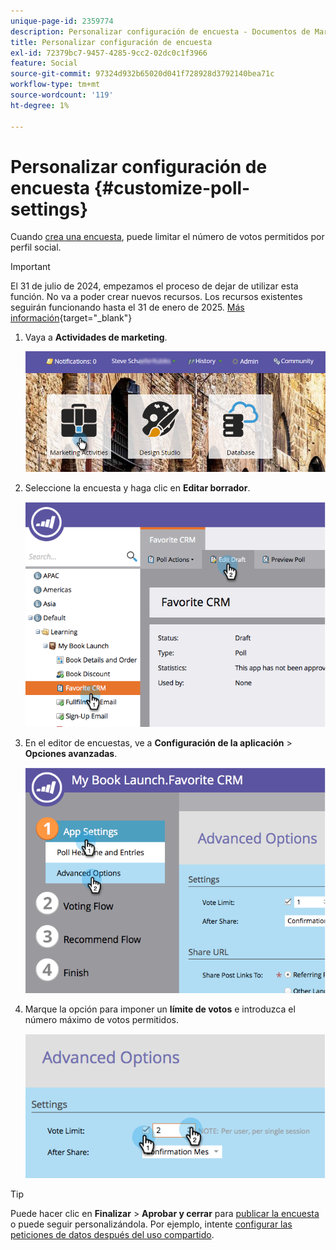 ```yaml
---
unique-page-id: 2359774
description: Personalizar configuración de encuesta - Documentos de Marketo - Documentación del producto
title: Personalizar configuración de encuesta
exl-id: 72379bc7-9457-4285-9cc2-02dc0c1f3966
feature: Social
source-git-commit: 97324d932b65020d041f728928d3792140bea71c
workflow-type: tm+mt
source-wordcount: '119'
ht-degree: 1%

---
```


# Personalizar configuración de encuesta {#customize-poll-settings}

Cuando [crea una encuesta](/help/marketo/product-docs/demand-generation/social/creating-a-poll/create-a-poll.md), puede limitar el número de votos permitidos por perfil social.

>[!IMPORTANT]
>
>El 31 de julio de 2024, empezamos el proceso de dejar de utilizar esta función. No va a poder crear nuevos recursos. Los recursos existentes seguirán funcionando hasta el 31 de enero de 2025. [Más información](https://nation.marketo.com/t5/employee-blogs/marketo-engage-social-features-deprecation/ba-p/351977){target="_blank"}

1. Vaya a **Actividades de marketing**.

   ![](assets/login-marketing-activities.png)

1. Seleccione la encuesta y haga clic en **Editar borrador**.

   ![](assets/image2014-9-19-10-3a56-3a37.png)

1. En el editor de encuestas, ve a **Configuración de la aplicación** > **Opciones avanzadas**.

   ![](assets/image2014-9-19-10-3a56-3a44.png)

1. Marque la opción para imponer un **límite de votos** e introduzca el número máximo de votos permitidos.

   ![](assets/image2014-9-19-10-3a56-3a54.png)

>[!TIP]
>
>Puede hacer clic en **Finalizar** > **Aprobar y cerrar** para [publicar la encuesta](/help/marketo/product-docs/demand-generation/social/creating-a-poll/publish-a-poll.md) o puede seguir personalizándola. Por ejemplo, intente [configurar las peticiones de datos después del uso compartido](/help/marketo/product-docs/demand-generation/social/configuring-social-actions/configure-after-share-prompts.md).
